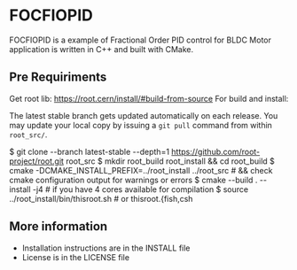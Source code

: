 # FOCFIOPID
FOCFIOPID is a example of Fractional Order PID control for BLDC Motor application is written in C++ and built with CMake.

## Pre Requiriments
Get root lib: https://root.cern/install/#build-from-source
For build and install:

The latest stable branch gets updated automatically on each release.
You may update your local copy by issuing a `git pull` command from within `root_src/`.

$ git clone --branch latest-stable --depth=1 https://github.com/root-project/root.git root_src
$ mkdir root_build root_install && cd root_build
$ cmake -DCMAKE_INSTALL_PREFIX=../root_install ../root_src # && check cmake configuration output for warnings or errors
$ cmake --build . -- install -j4 # if you have 4 cores available for compilation
$ source ../root_install/bin/thisroot.sh # or thisroot.{fish,csh


## More information
- Installation instructions are in the INSTALL file
- License is in the LICENSE file
